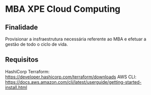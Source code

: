 # MBA XPE Cloud Computing

## Finalidade
Provisionar a insfraestrutura necessária referente ao MBA e efetuar a gestão de todo o ciclo de vida.

## Requisitos
HashiCorp Terraform: https://developer.hashicorp.com/terraform/downloads
AWS CLI: https://docs.aws.amazon.com/cli/latest/userguide/getting-started-install.html
